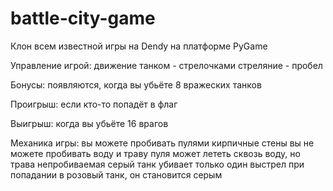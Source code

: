 # battle-city-game
Клон всем известной игры на Dendy на платформе PyGame

Управление игрой:
 движение танком - стрелочками
 стреляние - пробел

Бонусы:
 появляются, когда вы убьёте 8 вражеских танков

Проигрыш:
 если кто-то попадёт в флаг

Выигрыш:
 когда вы убьёте 16 врагов

Механика игры:
 вы можете пробивать пулями кирпичные стены
 вы не можете пробивать воду и траву
 пуля может лететь сквозь воду, но трава непробиваемая
 серый танк убивает только один выстрел
 при попадании в розовый танк, он становится серым
